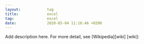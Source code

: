 ```yaml
---
layout:            tag
title:             excel
tag:               excel
date:              2020-05-04 11:16:46 +0200
---
```

Add description here.
For more detail, see [Wikipedia][wiki]
[wiki]:

